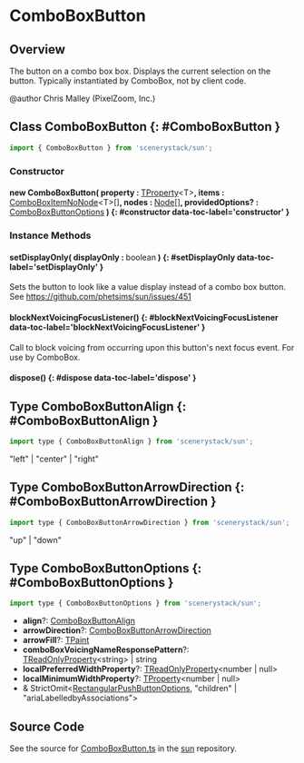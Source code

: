 # ComboBoxButton

## Overview

The button on a combo box box.  Displays the current selection on the button.
Typically instantiated by ComboBox, not by client code.

@author Chris Malley (PixelZoom, Inc.)

## Class ComboBoxButton {: #ComboBoxButton }


```js
import { ComboBoxButton } from 'scenerystack/sun';
```
### Constructor

#### new ComboBoxButton( property : <span style="font-weight: 400;">[TProperty](../axon/TProperty.md)&lt;T&gt;</span>, items : <span style="font-weight: 400;">[ComboBoxItemNoNode](../sun/ComboBox.md#ComboBoxItemNoNode)&lt;T&gt;[]</span>, nodes : <span style="font-weight: 400;">[Node](../scenery/Node.md)[]</span>, providedOptions? : <span style="font-weight: 400;">[ComboBoxButtonOptions](../sun/ComboBoxButton.md#ComboBoxButtonOptions)</span> ) {: #constructor data-toc-label='constructor' }

### Instance Methods

#### setDisplayOnly( displayOnly : <span style="font-weight: 400;"><span style="color: hsla(calc(var(--md-hue) + 180deg),80%,40%,1);">boolean</span></span> ) {: #setDisplayOnly data-toc-label='setDisplayOnly' }

Sets the button to look like a value display instead of a combo box button.
See https://github.com/phetsims/sun/issues/451

#### blockNextVoicingFocusListener() {: #blockNextVoicingFocusListener data-toc-label='blockNextVoicingFocusListener' }

Call to block voicing from occurring upon this button's next focus event.
For use by ComboBox.

#### dispose() {: #dispose data-toc-label='dispose' }



## Type ComboBoxButtonAlign {: #ComboBoxButtonAlign }


```js
import type { ComboBoxButtonAlign } from 'scenerystack/sun';
```
"left" | "center" | "right"



## Type ComboBoxButtonArrowDirection {: #ComboBoxButtonArrowDirection }


```js
import type { ComboBoxButtonArrowDirection } from 'scenerystack/sun';
```
"up" | "down"



## Type ComboBoxButtonOptions {: #ComboBoxButtonOptions }


```js
import type { ComboBoxButtonOptions } from 'scenerystack/sun';
```
- **align**?: [ComboBoxButtonAlign](../sun/ComboBoxButton.md#ComboBoxButtonAlign)
- **arrowDirection**?: [ComboBoxButtonArrowDirection](../sun/ComboBoxButton.md#ComboBoxButtonArrowDirection)
- **arrowFill**?: [TPaint](../scenery/TPaint.md)
- **comboBoxVoicingNameResponsePattern**?: [TReadOnlyProperty](../axon/TReadOnlyProperty.md)&lt;<span style="color: hsla(calc(var(--md-hue) + 180deg),80%,40%,1);">string</span>&gt; | <span style="color: hsla(calc(var(--md-hue) + 180deg),80%,40%,1);">string</span>
- **localPreferredWidthProperty**?: [TReadOnlyProperty](../axon/TReadOnlyProperty.md)&lt;<span style="color: hsla(calc(var(--md-hue) + 180deg),80%,40%,1);">number</span> | <span style="color: hsla(calc(var(--md-hue) + 180deg),80%,40%,1);">null</span>&gt;
- **localMinimumWidthProperty**?: [TProperty](../axon/TProperty.md)&lt;<span style="color: hsla(calc(var(--md-hue) + 180deg),80%,40%,1);">number</span> | <span style="color: hsla(calc(var(--md-hue) + 180deg),80%,40%,1);">null</span>&gt;
- &amp; StrictOmit&lt;[RectangularPushButtonOptions](../sun/RectangularPushButton.md#RectangularPushButtonOptions), "children" | "ariaLabelledbyAssociations"&gt;




## Source Code

See the source for [ComboBoxButton.ts](https://github.com/phetsims/sun/blob/main/js/ComboBoxButton.ts) in the [sun](https://github.com/phetsims/sun) repository.
